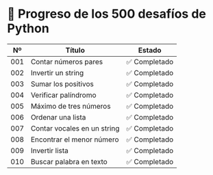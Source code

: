 # 🚀 Progreso de los 500 desafíos de Python

| Nº   | Título                    | Estado      |
|------|---------------------------|-------------|
| 001  | Contar números pares      | ✅ Completado |
| 002  | Invertir un string        | ✅ Completado |
| 003  | Sumar los positivos       | ✅ Completado |
| 004  | Verificar palíndromo      | ✅ Completado |
| 005  | Máximo de tres números    | ✅ Completado |
| 006  | Ordenar una lista         | ✅ Completado |
| 007  | Contar vocales en un string| ✅ Completado |
| 008  | Encontrar el menor número | ✅ Completado |
| 009  | Invertir lista            | ✅ Completado |
| 010  | Buscar palabra en texto   | ✅ Completado |